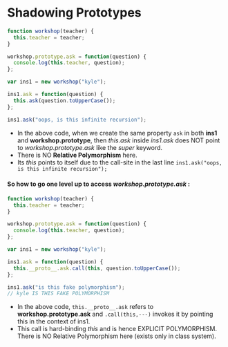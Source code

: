 # Shadowing Prototypes

```javascript
function workshop(teacher) {
  this.teacher = teacher;
}

workshop.prototype.ask = function(question) {
  console.log(this.teacher, question);
};

var ins1 = new workshop("kyle");

ins1.ask = function(question) {
  this.ask(question.toUpperCase());
};

ins1.ask("oops, is this infinite recursion");
```
- In the above code, when we create the same property ```ask``` in both **ins1** and **workshop.prototype**, then _this.ask_ inside _ins1.ask_ does NOT point to _workshop.prototype.ask_ like the _super_ keyword.
- There is NO **Relative Polymorphism** here.
- Its _this_ points to itself due to the call-site in the last line ```ins1.ask("oops, is this infinite recursion");```

#### So how to go one level up to access _workshop.prototype.ask_ :

```javascript
function workshop(teacher) {
  this.teacher = teacher;
}

workshop.prototype.ask = function(question) {
  console.log(this.teacher, question);
};

var ins1 = new workshop("kyle");

ins1.ask = function(question) {
  this.__proto__.ask.call(this, question.toUpperCase());
};

ins1.ask("is this fake polymorphism");
// kyle IS THIS FAKE POLYMORPHISM
```
- In the above code, ```this.__proto__.ask``` refers to **workshop.prototype.ask** and ```.call(this,---)``` invokes it by pointing this in the context of ins1.
- This call is hard-binding _this_ and is hence EXPLICIT POLYMORPHISM. There is NO Relative Polymorphism here (exists only in class system).


